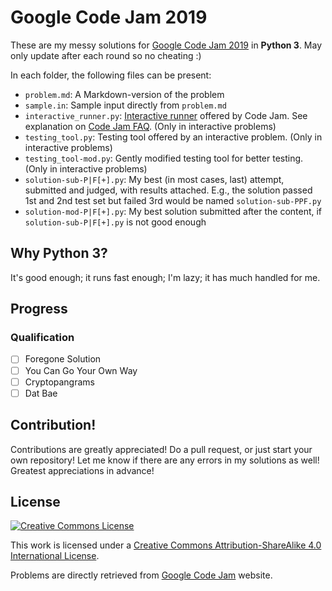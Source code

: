 # Google Code Jam 2019
These are my messy solutions for [Google Code Jam 2019](https://codingcompetitions.withgoogle.com/codejam/schedule) in **Python 3**. May only update after each round so no cheating :)

In each folder, the following files can be present:
* `problem.md`: A Markdown-version of the problem
* `sample.in`: Sample input directly from `problem.md`
* `interactive_runner.py`: [Interactive runner](https://storage.googleapis.com/coding-competitions.appspot.com/interactive_runner.py) offered by Code Jam. See explanation on [Code Jam FAQ](https://codingcompetitions.withgoogle.com/codejam/faq). (Only in interactive problems)
* `testing_tool.py`: Testing tool offered by an interactive problem. (Only in interactive problems)
* `testing_tool-mod.py`: Gently modified testing tool for better testing. (Only in interactive problems)
* `solution-sub-P|F[+].py`: My best (in most cases, last) attempt, submitted and judged, with results attached. E.g., the solution passed 1st and 2nd test set but failed 3rd would be named `solution-sub-PPF.py`
* `solution-mod-P|F[+].py`: My best solution submitted after the content, if `solution-sub-P|F[+].py` is not good enough

## Why Python 3?
It's good enough; it runs fast enough; I'm lazy; it has much handled for me.

## Progress

### Qualification
- [ ] Foregone Solution
- [ ] You Can Go Your Own Way
- [ ] Cryptopangrams
- [ ] Dat Bae

<!-- ### 1A
- [ ] -->

## Contribution!
Contributions are greatly appreciated! Do a pull request, or just start your own repository! Let me know if there are any errors in my solutions as well! Greatest appreciations in advance!

## License
[![Creative Commons License](https://i.creativecommons.org/l/by-sa/4.0/88x31.png)](http://creativecommons.org/licenses/by-sa/4.0/)

This work is licensed under a [Creative Commons Attribution-ShareAlike 4.0 International License](http://creativecommons.org/licenses/by-sa/4.0/).

Problems are directly retrieved from [Google Code Jam](https://codingcompetitions.withgoogle.com/codejam) website.
